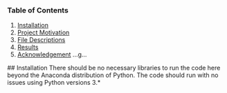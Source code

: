 ### Table of Contents
1. [Installation](#Installation)
2. [Project Motivation](#motivation)
3. [File Descriptions](#descriptions)
4. [Results](#results)
5. [Acknowledgement](#acknowledgement)
...g...
<a name="installation"/>
## Installation
There should be no necessary libraries to run the code here beyond the Anaconda distribution of Python. The code should run with no issues using Python versions 3.*
